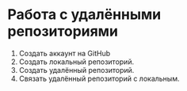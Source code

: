 # Работа с удалёнными репозиториями

1. Создать аккаунт на GitHub
2. Создать локальный репозиторий.
3. Создать удалённый репозиторий.
4. Связать удалённый репозиторий с локальным.
